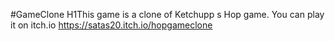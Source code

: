 #GameClone
H1This game is  a clone of Ketchupp s Hop game.
You can play it on itch.io https://satas20.itch.io/hopgameclone
